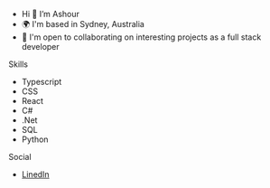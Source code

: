 - Hi 👋  I’m Ashour
- 🌍  I'm based in Sydney, Australia
- 🤝  I'm open to collaborating on interesting projects as a full stack developer

Skills
- Typescript
- CSS
- React
- C#
- .Net
- SQL
- Python

Social
- [LinedIn](https://www.linkedin.com/in/ashour-abdal)
  
